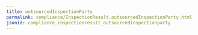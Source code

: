 ```yaml
---
title: outsourcedInspectionParty
permalink: compliance/InspectionResult.outsourcedInspectionParty.html
jsonid: compliance_inspectionresult_outsourcedinspectionparty
---
```

